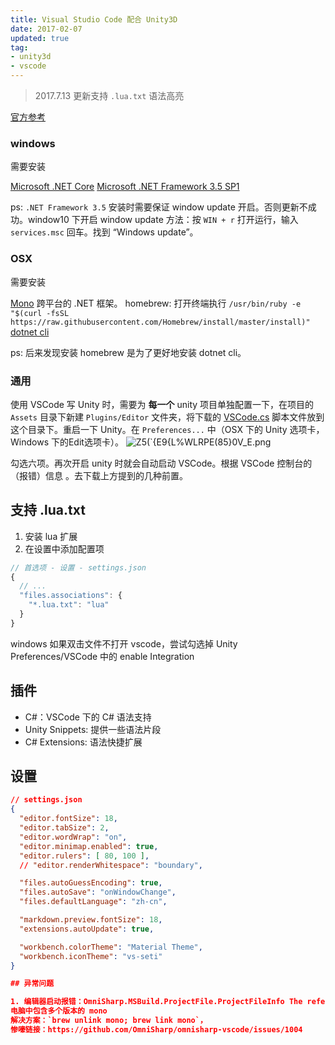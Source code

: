 ```yaml
---
title: Visual Studio Code 配合 Unity3D
date: 2017-02-07
updated: true
tag:
- unity3d
- vscode
---
```


> 2017.7.13 更新支持 `.lua.txt` 语法高亮

[官方参考](http://code.visualstudio.com/Docs/runtimes/unity) 

### windows
需要安装

[Microsoft .NET Core](https://www.microsoft.com/net/download/core)
[Microsoft .NET Framework 3.5 SP1](https://www.microsoft.com/net/download/framework)

ps:  `.NET Framework 3.5`  安装时需要保证 window update 开启。否则更新不成功。window10 下开启 window update 方法：按 `WIN + r` 打开运行，输入 `services.msc` 回车。找到 “Windows update”。

### OSX

需要安装

[Mono](http://www.mono-project.com/download/#download-mac) 跨平台的 .NET 框架。
homebrew: 打开终端执行 `/usr/bin/ruby -e "$(curl -fsSL https://raw.githubusercontent.com/Homebrew/install/master/install)"` 
[dotnet cli](https://github.com/dotnet/cli)

ps: 后来发现安装 homebrew 是为了更好地安装 dotnet cli。

### 通用

使用 VSCode 写 Unity 时，需要为 **每一个** unity 项目单独配置一下，在项目的 `Assets` 目录下新建 `Plugins/Editor` 文件夹，将下载的 [VSCode.cs](https://raw.githubusercontent.com/dotBunny/VSCode/master/Plugins/Editor/VSCode.cs) 脚本文件放到这个目录下。重启一下 Unity。在 `Preferences...` 中（OSX 下的 Unity 选项卡，Windows 下的Edit选项卡）。
![Z5(`{E9{L%WLRPE(85}0V_E.png](http://upload-images.jianshu.io/upload_images/711226-db6535159d5adae6.png?imageMogr2/auto-orient/strip%7CimageView2/2/w/1240)

勾选六项。再次开启 unity 时就会自动启动 VSCode。根据 VSCode 控制台的（报错）信息  。去下载上方提到的几种前置。

## 支持 .lua.txt

1. 安装 lua 扩展
2. 在设置中添加配置项

``` javascript
// 首选项 - 设置 - settings.json
{
  // ...
  "files.associations": {
    "*.lua.txt": "lua"
  }
}
```

windows 如果双击文件不打开 vscode，尝试勾选掉 Unity Preferences/VSCode 中的 enable Integration



## 插件

- C#：VSCode 下的 C# 语法支持
- Unity Snippets: 提供一些语法片段
- C# Extensions: 语法快捷扩展

## 设置
``` json
// settings.json
{
  "editor.fontSize": 18,
  "editor.tabSize": 2,
  "editor.wordWrap": "on",
  "editor.minimap.enabled": true,
  "editor.rulers": [ 80, 100 ],
  // "editor.renderWhitespace": "boundary",

  "files.autoGuessEncoding": true,
  "files.autoSave": "onWindowChange",
  "files.defaultLanguage": "zh-cn",

  "markdown.preview.fontSize": 18,
  "extensions.autoUpdate": true,

  "workbench.colorTheme": "Material Theme",
  "workbench.iconTheme": "vs-seti"
}

## 异常问题

1. 编辑器启动报错：OmniSharp.MSBuild.ProjectFile.ProjectFileInfo The reference assemblies for framework ".NETFramework,Version=v2.0" were not found.
电脑中包含多个版本的 mono
解决方案：`brew unlink mono; brew link mono`，
惨嚎链接：https://github.com/OmniSharp/omnisharp-vscode/issues/1004
```